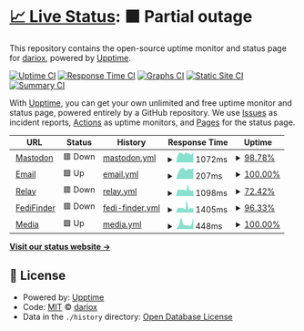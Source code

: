 # [📈 Live Status](https://status.dariox.club): <!--live status--> **🟧 Partial outage**

This repository contains the open-source uptime monitor and status page for [dariox](http://dariox.club), powered by [Upptime](https://github.com/upptime/upptime).

[![Uptime CI](https://github.com/darioxmastodon/status/workflows/Uptime%20CI/badge.svg)](https://github.com/darioxmastodon/status/actions?query=workflow%3A%22Uptime+CI%22)
[![Response Time CI](https://github.com/darioxmastodon/status/workflows/Response%20Time%20CI/badge.svg)](https://github.com/darioxmastodon/status/actions?query=workflow%3A%22Response+Time+CI%22)
[![Graphs CI](https://github.com/darioxmastodon/status/workflows/Graphs%20CI/badge.svg)](https://github.com/darioxmastodon/status/actions?query=workflow%3A%22Graphs+CI%22)
[![Static Site CI](https://github.com/darioxmastodon/status/workflows/Static%20Site%20CI/badge.svg)](https://github.com/darioxmastodon/status/actions?query=workflow%3A%22Static+Site+CI%22)
[![Summary CI](https://github.com/darioxmastodon/status/workflows/Summary%20CI/badge.svg)](https://github.com/darioxmastodon/status/actions?query=workflow%3A%22Summary+CI%22)

With [Upptime](https://upptime.js.org), you can get your own unlimited and free uptime monitor and status page, powered entirely by a GitHub repository. We use [Issues](https://github.com/darioxmastodon/status/issues) as incident reports, [Actions](https://github.com/darioxmastodon/status/actions) as uptime monitors, and [Pages](https://status.dariox.club) for the status page.

<!--start: status pages-->
<!-- This summary is generated by Upptime (https://github.com/upptime/upptime) -->
<!-- Do not edit this manually, your changes will be overwritten -->
<!-- prettier-ignore -->
| URL | Status | History | Response Time | Uptime |
| --- | ------ | ------- | ------------- | ------ |
| <img alt="" src="https://icons.duckduckgo.com/ip3/dariox.club.ico" height="13"> [Mastodon](https://dariox.club) | 🟥 Down | [mastodon.yml](https://github.com/darioxmastodon/status/commits/HEAD/history/mastodon.yml) | <details><summary><img alt="Response time graph" src="./graphs/mastodon/response-time-week.png" height="20"> 1072ms</summary><br><a href="https://status.dariox.club/history/mastodon"><img alt="Response time 1053" src="https://img.shields.io/endpoint?url=https%3A%2F%2Fraw.githubusercontent.com%2Fdarioxmastodon%2Fstatus%2FHEAD%2Fapi%2Fmastodon%2Fresponse-time.json"></a><br><a href="https://status.dariox.club/history/mastodon"><img alt="24-hour response time 1244" src="https://img.shields.io/endpoint?url=https%3A%2F%2Fraw.githubusercontent.com%2Fdarioxmastodon%2Fstatus%2FHEAD%2Fapi%2Fmastodon%2Fresponse-time-day.json"></a><br><a href="https://status.dariox.club/history/mastodon"><img alt="7-day response time 1072" src="https://img.shields.io/endpoint?url=https%3A%2F%2Fraw.githubusercontent.com%2Fdarioxmastodon%2Fstatus%2FHEAD%2Fapi%2Fmastodon%2Fresponse-time-week.json"></a><br><a href="https://status.dariox.club/history/mastodon"><img alt="30-day response time 1148" src="https://img.shields.io/endpoint?url=https%3A%2F%2Fraw.githubusercontent.com%2Fdarioxmastodon%2Fstatus%2FHEAD%2Fapi%2Fmastodon%2Fresponse-time-month.json"></a><br><a href="https://status.dariox.club/history/mastodon"><img alt="1-year response time 1053" src="https://img.shields.io/endpoint?url=https%3A%2F%2Fraw.githubusercontent.com%2Fdarioxmastodon%2Fstatus%2FHEAD%2Fapi%2Fmastodon%2Fresponse-time-year.json"></a></details> | <details><summary><a href="https://status.dariox.club/history/mastodon">98.78%</a></summary><a href="https://status.dariox.club/history/mastodon"><img alt="All-time uptime 99.88%" src="https://img.shields.io/endpoint?url=https%3A%2F%2Fraw.githubusercontent.com%2Fdarioxmastodon%2Fstatus%2FHEAD%2Fapi%2Fmastodon%2Fuptime.json"></a><br><a href="https://status.dariox.club/history/mastodon"><img alt="24-hour uptime 99.91%" src="https://img.shields.io/endpoint?url=https%3A%2F%2Fraw.githubusercontent.com%2Fdarioxmastodon%2Fstatus%2FHEAD%2Fapi%2Fmastodon%2Fuptime-day.json"></a><br><a href="https://status.dariox.club/history/mastodon"><img alt="7-day uptime 98.78%" src="https://img.shields.io/endpoint?url=https%3A%2F%2Fraw.githubusercontent.com%2Fdarioxmastodon%2Fstatus%2FHEAD%2Fapi%2Fmastodon%2Fuptime-week.json"></a><br><a href="https://status.dariox.club/history/mastodon"><img alt="30-day uptime 99.72%" src="https://img.shields.io/endpoint?url=https%3A%2F%2Fraw.githubusercontent.com%2Fdarioxmastodon%2Fstatus%2FHEAD%2Fapi%2Fmastodon%2Fuptime-month.json"></a><br><a href="https://status.dariox.club/history/mastodon"><img alt="1-year uptime 99.88%" src="https://img.shields.io/endpoint?url=https%3A%2F%2Fraw.githubusercontent.com%2Fdarioxmastodon%2Fstatus%2FHEAD%2Fapi%2Fmastodon%2Fuptime-year.json"></a></details>
| <img alt="" src="https://icons.duckduckgo.com/ip3/null.ico" height="13"> [Email](email-smtp.ap-southeast-2.amazonaws.com) | 🟩 Up | [email.yml](https://github.com/darioxmastodon/status/commits/HEAD/history/email.yml) | <details><summary><img alt="Response time graph" src="./graphs/email/response-time-week.png" height="20"> 207ms</summary><br><a href="https://status.dariox.club/history/email"><img alt="Response time 217" src="https://img.shields.io/endpoint?url=https%3A%2F%2Fraw.githubusercontent.com%2Fdarioxmastodon%2Fstatus%2FHEAD%2Fapi%2Femail%2Fresponse-time.json"></a><br><a href="https://status.dariox.club/history/email"><img alt="24-hour response time 230" src="https://img.shields.io/endpoint?url=https%3A%2F%2Fraw.githubusercontent.com%2Fdarioxmastodon%2Fstatus%2FHEAD%2Fapi%2Femail%2Fresponse-time-day.json"></a><br><a href="https://status.dariox.club/history/email"><img alt="7-day response time 207" src="https://img.shields.io/endpoint?url=https%3A%2F%2Fraw.githubusercontent.com%2Fdarioxmastodon%2Fstatus%2FHEAD%2Fapi%2Femail%2Fresponse-time-week.json"></a><br><a href="https://status.dariox.club/history/email"><img alt="30-day response time 221" src="https://img.shields.io/endpoint?url=https%3A%2F%2Fraw.githubusercontent.com%2Fdarioxmastodon%2Fstatus%2FHEAD%2Fapi%2Femail%2Fresponse-time-month.json"></a><br><a href="https://status.dariox.club/history/email"><img alt="1-year response time 217" src="https://img.shields.io/endpoint?url=https%3A%2F%2Fraw.githubusercontent.com%2Fdarioxmastodon%2Fstatus%2FHEAD%2Fapi%2Femail%2Fresponse-time-year.json"></a></details> | <details><summary><a href="https://status.dariox.club/history/email">100.00%</a></summary><a href="https://status.dariox.club/history/email"><img alt="All-time uptime 100.00%" src="https://img.shields.io/endpoint?url=https%3A%2F%2Fraw.githubusercontent.com%2Fdarioxmastodon%2Fstatus%2FHEAD%2Fapi%2Femail%2Fuptime.json"></a><br><a href="https://status.dariox.club/history/email"><img alt="24-hour uptime 100.00%" src="https://img.shields.io/endpoint?url=https%3A%2F%2Fraw.githubusercontent.com%2Fdarioxmastodon%2Fstatus%2FHEAD%2Fapi%2Femail%2Fuptime-day.json"></a><br><a href="https://status.dariox.club/history/email"><img alt="7-day uptime 100.00%" src="https://img.shields.io/endpoint?url=https%3A%2F%2Fraw.githubusercontent.com%2Fdarioxmastodon%2Fstatus%2FHEAD%2Fapi%2Femail%2Fuptime-week.json"></a><br><a href="https://status.dariox.club/history/email"><img alt="30-day uptime 100.00%" src="https://img.shields.io/endpoint?url=https%3A%2F%2Fraw.githubusercontent.com%2Fdarioxmastodon%2Fstatus%2FHEAD%2Fapi%2Femail%2Fuptime-month.json"></a><br><a href="https://status.dariox.club/history/email"><img alt="1-year uptime 100.00%" src="https://img.shields.io/endpoint?url=https%3A%2F%2Fraw.githubusercontent.com%2Fdarioxmastodon%2Fstatus%2FHEAD%2Fapi%2Femail%2Fuptime-year.json"></a></details>
| <img alt="" src="https://icons.duckduckgo.com/ip3/relay.dariox.club.ico" height="13"> [Relay](https://relay.dariox.club) | 🟥 Down | [relay.yml](https://github.com/darioxmastodon/status/commits/HEAD/history/relay.yml) | <details><summary><img alt="Response time graph" src="./graphs/relay/response-time-week.png" height="20"> 1098ms</summary><br><a href="https://status.dariox.club/history/relay"><img alt="Response time 1072" src="https://img.shields.io/endpoint?url=https%3A%2F%2Fraw.githubusercontent.com%2Fdarioxmastodon%2Fstatus%2FHEAD%2Fapi%2Frelay%2Fresponse-time.json"></a><br><a href="https://status.dariox.club/history/relay"><img alt="24-hour response time 1069" src="https://img.shields.io/endpoint?url=https%3A%2F%2Fraw.githubusercontent.com%2Fdarioxmastodon%2Fstatus%2FHEAD%2Fapi%2Frelay%2Fresponse-time-day.json"></a><br><a href="https://status.dariox.club/history/relay"><img alt="7-day response time 1098" src="https://img.shields.io/endpoint?url=https%3A%2F%2Fraw.githubusercontent.com%2Fdarioxmastodon%2Fstatus%2FHEAD%2Fapi%2Frelay%2Fresponse-time-week.json"></a><br><a href="https://status.dariox.club/history/relay"><img alt="30-day response time 1077" src="https://img.shields.io/endpoint?url=https%3A%2F%2Fraw.githubusercontent.com%2Fdarioxmastodon%2Fstatus%2FHEAD%2Fapi%2Frelay%2Fresponse-time-month.json"></a><br><a href="https://status.dariox.club/history/relay"><img alt="1-year response time 1072" src="https://img.shields.io/endpoint?url=https%3A%2F%2Fraw.githubusercontent.com%2Fdarioxmastodon%2Fstatus%2FHEAD%2Fapi%2Frelay%2Fresponse-time-year.json"></a></details> | <details><summary><a href="https://status.dariox.club/history/relay">72.42%</a></summary><a href="https://status.dariox.club/history/relay"><img alt="All-time uptime 90.44%" src="https://img.shields.io/endpoint?url=https%3A%2F%2Fraw.githubusercontent.com%2Fdarioxmastodon%2Fstatus%2FHEAD%2Fapi%2Frelay%2Fuptime.json"></a><br><a href="https://status.dariox.club/history/relay"><img alt="24-hour uptime 0.00%" src="https://img.shields.io/endpoint?url=https%3A%2F%2Fraw.githubusercontent.com%2Fdarioxmastodon%2Fstatus%2FHEAD%2Fapi%2Frelay%2Fuptime-day.json"></a><br><a href="https://status.dariox.club/history/relay"><img alt="7-day uptime 72.42%" src="https://img.shields.io/endpoint?url=https%3A%2F%2Fraw.githubusercontent.com%2Fdarioxmastodon%2Fstatus%2FHEAD%2Fapi%2Frelay%2Fuptime-week.json"></a><br><a href="https://status.dariox.club/history/relay"><img alt="30-day uptime 93.65%" src="https://img.shields.io/endpoint?url=https%3A%2F%2Fraw.githubusercontent.com%2Fdarioxmastodon%2Fstatus%2FHEAD%2Fapi%2Frelay%2Fuptime-month.json"></a><br><a href="https://status.dariox.club/history/relay"><img alt="1-year uptime 90.44%" src="https://img.shields.io/endpoint?url=https%3A%2F%2Fraw.githubusercontent.com%2Fdarioxmastodon%2Fstatus%2FHEAD%2Fapi%2Frelay%2Fuptime-year.json"></a></details>
| <img alt="" src="https://icons.duckduckgo.com/ip3/finder.dariox.club.ico" height="13"> [FediFinder](https://finder.dariox.club) | 🟥 Down | [fedi-finder.yml](https://github.com/darioxmastodon/status/commits/HEAD/history/fedi-finder.yml) | <details><summary><img alt="Response time graph" src="./graphs/fedi-finder/response-time-week.png" height="20"> 1405ms</summary><br><a href="https://status.dariox.club/history/fedi-finder"><img alt="Response time 1419" src="https://img.shields.io/endpoint?url=https%3A%2F%2Fraw.githubusercontent.com%2Fdarioxmastodon%2Fstatus%2FHEAD%2Fapi%2Ffedi-finder%2Fresponse-time.json"></a><br><a href="https://status.dariox.club/history/fedi-finder"><img alt="24-hour response time 1164" src="https://img.shields.io/endpoint?url=https%3A%2F%2Fraw.githubusercontent.com%2Fdarioxmastodon%2Fstatus%2FHEAD%2Fapi%2Ffedi-finder%2Fresponse-time-day.json"></a><br><a href="https://status.dariox.club/history/fedi-finder"><img alt="7-day response time 1405" src="https://img.shields.io/endpoint?url=https%3A%2F%2Fraw.githubusercontent.com%2Fdarioxmastodon%2Fstatus%2FHEAD%2Fapi%2Ffedi-finder%2Fresponse-time-week.json"></a><br><a href="https://status.dariox.club/history/fedi-finder"><img alt="30-day response time 1418" src="https://img.shields.io/endpoint?url=https%3A%2F%2Fraw.githubusercontent.com%2Fdarioxmastodon%2Fstatus%2FHEAD%2Fapi%2Ffedi-finder%2Fresponse-time-month.json"></a><br><a href="https://status.dariox.club/history/fedi-finder"><img alt="1-year response time 1419" src="https://img.shields.io/endpoint?url=https%3A%2F%2Fraw.githubusercontent.com%2Fdarioxmastodon%2Fstatus%2FHEAD%2Fapi%2Ffedi-finder%2Fresponse-time-year.json"></a></details> | <details><summary><a href="https://status.dariox.club/history/fedi-finder">96.33%</a></summary><a href="https://status.dariox.club/history/fedi-finder"><img alt="All-time uptime 99.20%" src="https://img.shields.io/endpoint?url=https%3A%2F%2Fraw.githubusercontent.com%2Fdarioxmastodon%2Fstatus%2FHEAD%2Fapi%2Ffedi-finder%2Fuptime.json"></a><br><a href="https://status.dariox.club/history/fedi-finder"><img alt="24-hour uptime 80.47%" src="https://img.shields.io/endpoint?url=https%3A%2F%2Fraw.githubusercontent.com%2Fdarioxmastodon%2Fstatus%2FHEAD%2Fapi%2Ffedi-finder%2Fuptime-day.json"></a><br><a href="https://status.dariox.club/history/fedi-finder"><img alt="7-day uptime 96.33%" src="https://img.shields.io/endpoint?url=https%3A%2F%2Fraw.githubusercontent.com%2Fdarioxmastodon%2Fstatus%2FHEAD%2Fapi%2Ffedi-finder%2Fuptime-week.json"></a><br><a href="https://status.dariox.club/history/fedi-finder"><img alt="30-day uptime 99.16%" src="https://img.shields.io/endpoint?url=https%3A%2F%2Fraw.githubusercontent.com%2Fdarioxmastodon%2Fstatus%2FHEAD%2Fapi%2Ffedi-finder%2Fuptime-month.json"></a><br><a href="https://status.dariox.club/history/fedi-finder"><img alt="1-year uptime 99.20%" src="https://img.shields.io/endpoint?url=https%3A%2F%2Fraw.githubusercontent.com%2Fdarioxmastodon%2Fstatus%2FHEAD%2Fapi%2Ffedi-finder%2Fuptime-year.json"></a></details>
| <img alt="" src="https://icons.duckduckgo.com/ip3/d2xtlv1sdg7gxk.cloudfront.net.ico" height="13"> [Media](http://d2xtlv1sdg7gxk.cloudfront.net) | 🟩 Up | [media.yml](https://github.com/darioxmastodon/status/commits/HEAD/history/media.yml) | <details><summary><img alt="Response time graph" src="./graphs/media/response-time-week.png" height="20"> 448ms</summary><br><a href="https://status.dariox.club/history/media"><img alt="Response time 381" src="https://img.shields.io/endpoint?url=https%3A%2F%2Fraw.githubusercontent.com%2Fdarioxmastodon%2Fstatus%2FHEAD%2Fapi%2Fmedia%2Fresponse-time.json"></a><br><a href="https://status.dariox.club/history/media"><img alt="24-hour response time 859" src="https://img.shields.io/endpoint?url=https%3A%2F%2Fraw.githubusercontent.com%2Fdarioxmastodon%2Fstatus%2FHEAD%2Fapi%2Fmedia%2Fresponse-time-day.json"></a><br><a href="https://status.dariox.club/history/media"><img alt="7-day response time 448" src="https://img.shields.io/endpoint?url=https%3A%2F%2Fraw.githubusercontent.com%2Fdarioxmastodon%2Fstatus%2FHEAD%2Fapi%2Fmedia%2Fresponse-time-week.json"></a><br><a href="https://status.dariox.club/history/media"><img alt="30-day response time 653" src="https://img.shields.io/endpoint?url=https%3A%2F%2Fraw.githubusercontent.com%2Fdarioxmastodon%2Fstatus%2FHEAD%2Fapi%2Fmedia%2Fresponse-time-month.json"></a><br><a href="https://status.dariox.club/history/media"><img alt="1-year response time 381" src="https://img.shields.io/endpoint?url=https%3A%2F%2Fraw.githubusercontent.com%2Fdarioxmastodon%2Fstatus%2FHEAD%2Fapi%2Fmedia%2Fresponse-time-year.json"></a></details> | <details><summary><a href="https://status.dariox.club/history/media">100.00%</a></summary><a href="https://status.dariox.club/history/media"><img alt="All-time uptime 100.00%" src="https://img.shields.io/endpoint?url=https%3A%2F%2Fraw.githubusercontent.com%2Fdarioxmastodon%2Fstatus%2FHEAD%2Fapi%2Fmedia%2Fuptime.json"></a><br><a href="https://status.dariox.club/history/media"><img alt="24-hour uptime 100.00%" src="https://img.shields.io/endpoint?url=https%3A%2F%2Fraw.githubusercontent.com%2Fdarioxmastodon%2Fstatus%2FHEAD%2Fapi%2Fmedia%2Fuptime-day.json"></a><br><a href="https://status.dariox.club/history/media"><img alt="7-day uptime 100.00%" src="https://img.shields.io/endpoint?url=https%3A%2F%2Fraw.githubusercontent.com%2Fdarioxmastodon%2Fstatus%2FHEAD%2Fapi%2Fmedia%2Fuptime-week.json"></a><br><a href="https://status.dariox.club/history/media"><img alt="30-day uptime 100.00%" src="https://img.shields.io/endpoint?url=https%3A%2F%2Fraw.githubusercontent.com%2Fdarioxmastodon%2Fstatus%2FHEAD%2Fapi%2Fmedia%2Fuptime-month.json"></a><br><a href="https://status.dariox.club/history/media"><img alt="1-year uptime 100.00%" src="https://img.shields.io/endpoint?url=https%3A%2F%2Fraw.githubusercontent.com%2Fdarioxmastodon%2Fstatus%2FHEAD%2Fapi%2Fmedia%2Fuptime-year.json"></a></details>

<!--end: status pages-->

[**Visit our status website →**](https://status.dariox.club)

## 📄 License

- Powered by: [Upptime](https://github.com/upptime/upptime)
- Code: [MIT](./LICENSE) © [dariox](http://dariox.club)
- Data in the `./history` directory: [Open Database License](https://opendatacommons.org/licenses/odbl/1-0/)
